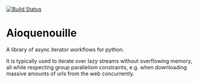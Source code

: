 [![Build Status](https://github.com/medialab/aioquenouille/workflows/Tests/badge.svg)](https://github.com/medialab/aioquenouille/actions)

# Aioquenouille

A library of async iterator workflows for python.

It is typically used to iterate over lazy streams without overflowing memory, all while respecting group parallelism constraints, e.g. when downloading massive amounts of urls from the web concurrently.